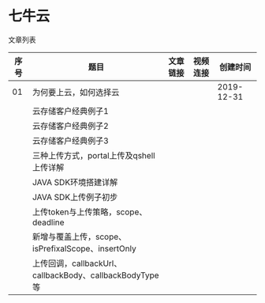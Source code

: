 # 七牛云

文章列表

|序号|题目|文章链接|视频连接|创建时间|
|--|--|--|--|--|
|01|为何要上云，如何选择云|||2019-12-31|
||云存储客户经典例子1||||
||云存储客户经典例子2||||
||云存储客户经典例子3||||
||三种上传方式，portal上传及qshell上传详解||||
||JAVA SDK环境搭建详解||||
||JAVA SDK上传例子初步||||
||上传token与上传策略，scope、deadline||||
||新增与覆盖上传，scope、isPrefixalScope、insertOnly||||
||上传回调，callbackUrl、callbackBody、callbackBodyType等||||

